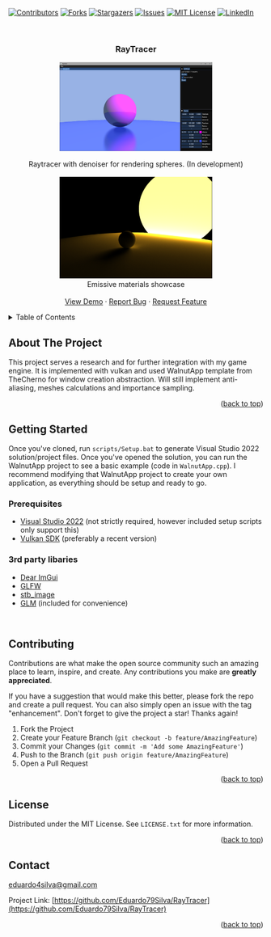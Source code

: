 <!-- Improved compatibility of back to top link: See: https://github.com/othneildrew/Best-README-Template/pull/73 -->
<a name="readme-top"></a>
<!--
*** Thanks for checking out the Best-README-Template. If you have a suggestion
*** that would make this better, please fork the repo and create a pull request
*** or simply open an issue with the tag "enhancement".
*** Don't forget to give the project a star!
*** Thanks again! Now go create something AMAZING! :D
-->



<!-- PROJECT SHIELDS -->
<!--
*** I'm using markdown "reference style" links for readability.
*** Reference links are enclosed in brackets [ ] instead of parentheses ( ).
*** See the bottom of this document for the declaration of the reference variables
*** for contributors-url, forks-url, etc. This is an optional, concise syntax you may use.
*** https://www.markdownguide.org/basic-syntax/#reference-style-links
-->
[![Contributors][contributors-shield]][contributors-url]
[![Forks][forks-shield]][forks-url]
[![Stargazers][stars-shield]][stars-url]
[![Issues][issues-shield]][issues-url]
[![MIT License][license-shield]][license-url]
[![LinkedIn][linkedin-shield]][linkedin-url]



<!-- PROJECT LOGO -->
<br />
<h3 align="center">RayTracer</h3>
<div align="center">
  <a href="https://github.com/Eduardo79Silva/RayTracer">
    <img src="images/demo.png" alt="Demo"  width="60%" height="30%">
  </a>
  


  <p align="center">
    Raytracer with denoiser for rendering spheres. (In development)
    <br />
    <br />
    <a href="https://github.com/Eduardo79Silva/RayTracer">
      <img src="images/emissive.png" alt="Emissive" width="60%" height="30%">
    </a>
    <br />
    Emissive materials showcase
    <!-- <a href="https://github.com/Eduardo79Silva/RayTracer"><strong>Explore the docs »</strong></a> -->
    <br />
    <br />
    <a href="https://github.com/Eduardo79Silva/RayTracer">View Demo</a>
    ·
    <a href="https://github.com/Eduardo79Silva/RayTracer/issues">Report Bug</a>
    ·
    <a href="https://github.com/Eduardo79Silva/RayTracer/issues">Request Feature</a>
  </p>

</div>



<!-- TABLE OF CONTENTS -->
<details>
  <summary>Table of Contents</summary>
  <ol>
    <li>
      <a href="#about-the-project">About The Project</a>
      <ul>
      </ul>
    </li>
    <li>
      <a href="#getting-started">Getting Started</a>
      <ul>
        <li><a href="#prerequisites">Prerequisites</a></li>
        <li><a href="#prerequisites">3rd party libaries</a></li>
        <li><a href="#installation">Installation</a></li>
      </ul>
    </li>
    <li><a href="#contributing">Contributing</a></li>
    <li><a href="#license">License</a></li>
    <li><a href="#contact">Contact</a></li>
  </ol>
</details>



<!-- ABOUT THE PROJECT -->
## About The Project


This project serves a research and for further integration with my game engine. It is implemented with vulkan and used WalnutApp template from TheCherno for window creation abstraction. Will still implement anti-aliasing, meshes calculations and importance sampling.

<p align="right">(<a href="#readme-top">back to top</a>)</p>





<!-- GETTING STARTED -->
## Getting Started

Once you've cloned, run `scripts/Setup.bat` to generate Visual Studio 2022 solution/project files. Once you've opened the solution, you can run the WalnutApp project to see a basic example (code in `WalnutApp.cpp`). I recommend modifying that WalnutApp project to create your own application, as everything should be setup and ready to go.


### Prerequisites

- [Visual Studio 2022](https://visualstudio.com) (not strictly required, however included setup scripts only support this)
- [Vulkan SDK](https://vulkan.lunarg.com/sdk/home#windows) (preferably a recent version)

### 3rd party libaries
- [Dear ImGui](https://github.com/ocornut/imgui)
- [GLFW](https://github.com/glfw/glfw)
- [stb_image](https://github.com/nothings/stb)
- [GLM](https://github.com/g-truc/glm) (included for convenience)

<br />


<!-- CONTRIBUTING -->
## Contributing

Contributions are what make the open source community such an amazing place to learn, inspire, and create. Any contributions you make are **greatly appreciated**.

If you have a suggestion that would make this better, please fork the repo and create a pull request. You can also simply open an issue with the tag "enhancement".
Don't forget to give the project a star! Thanks again!

1. Fork the Project
2. Create your Feature Branch (`git checkout -b feature/AmazingFeature`)
3. Commit your Changes (`git commit -m 'Add some AmazingFeature'`)
4. Push to the Branch (`git push origin feature/AmazingFeature`)
5. Open a Pull Request

<p align="right">(<a href="#readme-top">back to top</a>)</p>



<!-- LICENSE -->
## License

Distributed under the MIT License. See `LICENSE.txt` for more information.

<p align="right">(<a href="#readme-top">back to top</a>)</p>



<!-- CONTACT -->
## Contact

eduardo4silva@gmail.com



Project Link: [https://github.com/Eduardo79Silva/RayTracer](https://github.com/Eduardo79Silva/RayTracer)

<p align="right">(<a href="#readme-top">back to top</a>)</p>



<!-- MARKDOWN LINKS & IMAGES -->
<!-- https://www.markdownguide.org/basic-syntax/#reference-style-links -->
[contributors-shield]: https://img.shields.io/github/contributors/eduardo79silva/RayTracer.svg?style=for-the-badge
[contributors-url]: https://github.com/Eduardo79Silva/RayTracer/graphs/contributors
[forks-shield]: https://img.shields.io/github/forks/eduardo79silva/RayTracer.svg?style=for-the-badge
[forks-url]: https://github.com/Eduardo79Silva/RayTracer/network/members
[stars-shield]: https://img.shields.io/github/stars/eduardo79silva/RayTracer.svg?style=for-the-badge
[stars-url]: https://github.com/Eduardo79Silva/RayTracer/stargazers
[issues-shield]: https://img.shields.io/github/issues/eduardo79silva/RayTracer.svg?style=for-the-badge
[issues-url]: https://github.com/Eduardo79Silva/RayTracer/issues
[license-shield]: https://img.shields.io/github/license/eduardo79silva/RayTracer.svg?style=for-the-badge
[license-url]: https://github.com/Eduardo79Silva/RayTracer/blob/master/LICENSE.txt
[linkedin-shield]: https://img.shields.io/badge/-LinkedIn-black.svg?style=for-the-badge&logo=linkedin&colorB=555
[linkedin-url]: https://www.linkedin.com/in/eduardo79silva/
[product-screenshot]: images/screenshot.png
[Next.js]: https://img.shields.io/badge/next.js-000000?style=for-the-badge&logo=nextdotjs&logoColor=white
[Next-url]: https://nextjs.org/
[React.js]: https://img.shields.io/badge/React-20232A?style=for-the-badge&logo=react&logoColor=61DAFB
[React-url]: https://reactjs.org/
[Vue.js]: https://img.shields.io/badge/Vue.js-35495E?style=for-the-badge&logo=vuedotjs&logoColor=4FC08D
[Vue-url]: https://vuejs.org/
[Angular.io]: https://img.shields.io/badge/Angular-DD0031?style=for-the-badge&logo=angular&logoColor=white
[Angular-url]: https://angular.io/
[Svelte.dev]: https://img.shields.io/badge/Svelte-4A4A55?style=for-the-badge&logo=svelte&logoColor=FF3E00
[Svelte-url]: https://svelte.dev/
[Laravel.com]: https://img.shields.io/badge/Laravel-FF2D20?style=for-the-badge&logo=laravel&logoColor=white
[Laravel-url]: https://laravel.com
[Bootstrap.com]: https://img.shields.io/badge/Bootstrap-563D7C?style=for-the-badge&logo=bootstrap&logoColor=white
[Bootstrap-url]: https://getbootstrap.com
[JQuery.com]: https://img.shields.io/badge/jQuery-0769AD?style=for-the-badge&logo=jquery&logoColor=white
[JQuery-url]: https://jquery.com 
